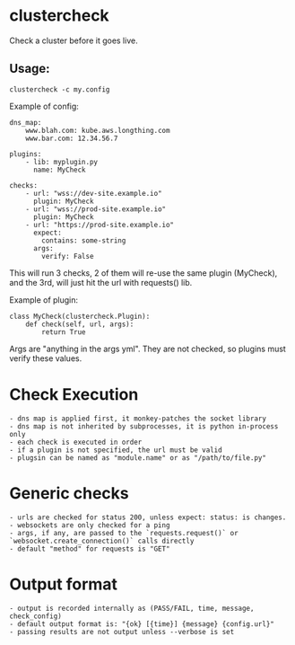 # clustercheck

Check a cluster before it goes live.

## Usage:

```
clustercheck -c my.config
```


Example of config:

```
dns_map:
    www.blah.com: kube.aws.longthing.com
    www.bar.com: 12.34.56.7

plugins:
    - lib: myplugin.py
      name: MyCheck

checks:
    - url: "wss://dev-site.example.io"
      plugin: MyCheck
    - url: "wss://prod-site.example.io"
      plugin: MyCheck
    - url: "https://prod-site.example.io"
      expect: 
        contains: some-string
      args:
        verify: False
```

This will run 3 checks, 2 of them will re-use the same plugin (MyCheck), and the 3rd, will just hit the url with requests() lib.


Example of plugin:

```
class MyCheck(clustercheck.Plugin):
    def check(self, url, args):
        return True

```

Args are "anything in the args yml".   They are not checked, so plugins must verify these values.


# Check Execution
    - dns map is applied first, it monkey-patches the socket library
    - dns map is not inherited by subprocesses, it is python in-process only
    - each check is executed in order
    - if a plugin is not specified, the url must be valid
    - plugsin can be named as "module.name" or as "/path/to/file.py"
     

# Generic checks
    - urls are checked for status 200, unless expect: status: is changes.
    - websockets are only checked for a ping
    - args, if any, are passed to the `requests.request()` or `websocket.create_connection()` calls directly
    - default "method" for requests is "GET"

# Output format
    - output is recorded internally as (PASS/FAIL, time, message, check_config)
    - default output format is: "{ok} [{time}] {message} {config.url}"
    - passing results are not output unless --verbose is set
